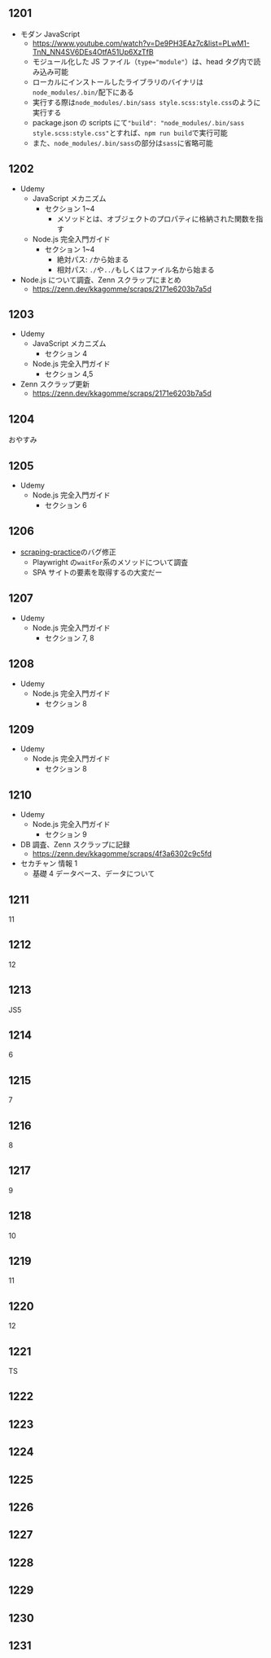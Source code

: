 ## 1201

- モダン JavaScript
  - https://www.youtube.com/watch?v=De9PH3EAz7c&list=PLwM1-TnN_NN4SV6DEs4OtfA51Up6XzTfB
  - モジュール化した JS ファイル（`type="module"`）は、head タグ内で読み込み可能
  - ローカルにインストールしたライブラリのバイナリは`node_modules/.bin/`配下にある
  - 実行する際は`node_modules/.bin/sass style.scss:style.css`のように実行する
  - package.json の scripts にて`"build": "node_modules/.bin/sass style.scss:style.css"`とすれば、`npm run build`で実行可能
  - また、`node_modules/.bin/sass`の部分は`sass`に省略可能

## 1202

- Udemy
  - JavaScript メカニズム
    - セクション 1~4
      - メソッドとは、オブジェクトのプロパティに格納された関数を指す
  - Node.js 完全入門ガイド
    - セクション 1~4
      - 絶対パス: `/`から始まる
      - 相対パス: `./`や`../`もしくはファイル名から始まる
- Node.js について調査、Zenn スクラップにまとめ
  - https://zenn.dev/kkagomme/scraps/2171e6203b7a5d

## 1203

- Udemy
  - JavaScript メカニズム
    - セクション 4
  - Node.js 完全入門ガイド
    - セクション 4,5
- Zenn スクラップ更新
  - https://zenn.dev/kkagomme/scraps/2171e6203b7a5d

## 1204

おやすみ

## 1205

- Udemy
  - Node.js 完全入門ガイド
    - セクション 6

## 1206

- [scraping-practice](https://github.com/kagomen/scraping-practice)のバグ修正
  - Playwright の`waitFor`系のメソッドについて調査
  - SPA サイトの要素を取得するの大変だー

## 1207

- Udemy
  - Node.js 完全入門ガイド
    - セクション 7, 8

## 1208

- Udemy
  - Node.js 完全入門ガイド
    - セクション 8

## 1209

- Udemy
  - Node.js 完全入門ガイド
    - セクション 8

## 1210

- Udemy
  - Node.js 完全入門ガイド
    - セクション 9
- DB 調査、Zenn スクラップに記録
  - https://zenn.dev/kkagomme/scraps/4f3a6302c9c5fd
- セカチャン 情報 1
  - 基礎 4 データベース、データについて

## 1211

11

## 1212

12

## 1213

JS5

## 1214

6

## 1215

7

## 1216

8

## 1217

9

## 1218

10

## 1219

11

## 1220

12

## 1221

TS

## 1222

## 1223

## 1224

## 1225

## 1226

## 1227

## 1228

## 1229

## 1230

## 1231
